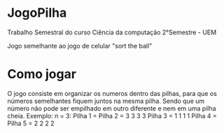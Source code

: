 # JogoPilha
Trabalho Semestral do curso Ciência da computação 2°Semestre - UEM

Jogo semelhante ao jogo de celular "sort the ball"

# Como jogar
O jogo consiste em organizar os numeros dentro das pilhas, para que os números semelhantes fiquem juntos na mesma pilha. Sendo que um número não pode ser empilhado em outro diferente e nem em uma pilha cheia.
Exemplo: n = 3:
Pilha 1 = 
Pilha 2 = 3 3 3 3
Pilha 3 = 1 1 1 1
Pilha 4 = 
Pilha 5 = 2 2 2 2
